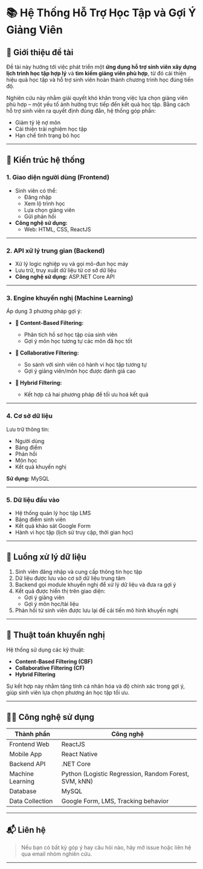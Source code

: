 # 📚 Hệ Thống Hỗ Trợ Học Tập và Gợi Ý Giảng Viên

## 🎯 Giới thiệu đề tài

Đề tài này hướng tới việc phát triển một **ứng dụng hỗ trợ sinh viên xây dựng lịch trình học tập hợp lý** và **tìm kiếm giảng viên phù hợp**, từ đó cải thiện hiệu quả học tập và hỗ trợ sinh viên hoàn thành chương trình học đúng tiến độ.

Nghiên cứu này nhằm giải quyết khó khăn trong việc lựa chọn giảng viên phù hợp – một yếu tố ảnh hưởng trực tiếp đến kết quả học tập. Bằng cách hỗ trợ sinh viên ra quyết định đúng đắn, hệ thống góp phần:
- Giảm tỷ lệ nợ môn
- Cải thiện trải nghiệm học tập
- Hạn chế tình trạng bỏ học

---

## 🧩 Kiến trúc hệ thống

### 1. Giao diện người dùng (Frontend)
- Sinh viên có thể:
  - Đăng nhập
  - Xem lộ trình học
  - Lựa chọn giảng viên
  - Gửi phản hồi
- **Công nghệ sử dụng:**
  - Web: HTML, CSS, ReactJS

---

### 2. API xử lý trung gian (Backend)
- Xử lý logic nghiệp vụ và gọi mô-đun học máy
- Lưu trữ, truy xuất dữ liệu từ cơ sở dữ liệu
- **Công nghệ sử dụng:** ASP.NET Core API
---

### 3. Engine khuyến nghị (Machine Learning)
Áp dụng 3 phương pháp gợi ý:

- **📌 Content-Based Filtering:**
  - Phân tích hồ sơ học tập của sinh viên
  - Gợi ý môn học tương tự các môn đã học tốt

- **📌 Collaborative Filtering:**
  - So sánh với sinh viên có hành vi học tập tương tự
  - Gợi ý giảng viên/môn học được đánh giá cao

- **📌 Hybrid Filtering:**
  - Kết hợp cả hai phương pháp để tối ưu hoá kết quả

---

### 4. Cơ sở dữ liệu
Lưu trữ thông tin:
- Người dùng
- Bảng điểm
- Phản hồi
- Môn học
- Kết quả khuyến nghị

**Sử dụng:** MySQL

---

### 5. Dữ liệu đầu vào
- Hệ thống quản lý học tập LMS
- Bảng điểm sinh viên
- Kết quả khảo sát Google Form
- Hành vi học tập (lịch sử truy cập, thời gian học)

---

## 🔄 Luồng xử lý dữ liệu

1. Sinh viên đăng nhập và cung cấp thông tin học tập
2. Dữ liệu được lưu vào cơ sở dữ liệu trung tâm
3. Backend gọi module khuyến nghị để xử lý dữ liệu và đưa ra gợi ý
4. Kết quả được hiển thị trên giao diện:
   - Gợi ý giảng viên
   - Gợi ý môn học/tài liệu
5. Phản hồi từ sinh viên được lưu lại để cải tiến mô hình khuyến nghị

---

## 🧠 Thuật toán khuyến nghị

Hệ thống sử dụng các kỹ thuật:
- **Content-Based Filtering (CBF)**
- **Collaborative Filtering (CF)**
- **Hybrid Filtering**

Sự kết hợp này nhằm tăng tính cá nhân hóa và độ chính xác trong gợi ý, giúp sinh viên lựa chọn phương án học tập tối ưu.

---

## 👨‍💻 Công nghệ sử dụng

| Thành phần | Công nghệ |
|------------|-----------|
| Frontend Web | ReactJS |
| Mobile App | React Native |
| Backend API | .NET Core |
| Machine Learning | Python (Logistic Regression, Random Forest, SVM, kNN) |
| Database | MySQL |
| Data Collection | Google Form, LMS, Tracking behavior |

---

## 📬 Liên hệ

> Nếu bạn có bất kỳ góp ý hay câu hỏi nào, hãy mở issue hoặc liên hệ qua email nhóm nghiên cứu.

---

